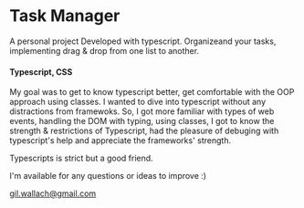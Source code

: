 
# Task Manager

A personal project Developed with typescript. Organizeand your tasks, implementing drag & drop from one list to another.

#### Typescript, CSS

My goal was to get to know typescript better, get comfortable with the OOP approach using classes.
I wanted to dive into typescript without any distractions from framewoks. So, I got more familiar with types of web events, handling the DOM with typing, using classes,
I got to know the strength & restrictions of Typescript, had the pleasure of debuging with typescript's help and appreciate the frameworks' strength.

Typescripts is strict but a good friend.

I'm available for any questions or ideas to improve :)

gil.wallach@gmail.com


